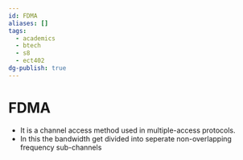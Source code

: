 ```yaml
---
id: FDMA
aliases: []
tags:
  - academics
  - btech
  - s8
  - ect402
dg-publish: true
---
```

# FDMA
- It is a channel access method  used in multiple-access protocols. 
- In this the bandwidth get divided into seperate non-overlapping frequency sub-channels 